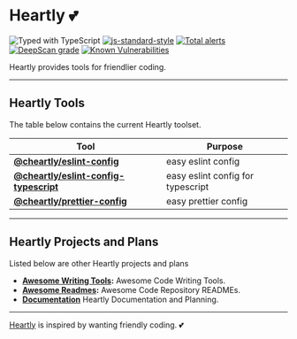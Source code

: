 # Heartly 💕

![Typed with TypeScript](https://flat.badgen.net/badge/icon/Typed?icon=typescript&label&labelColor=blue&color=555555)
[![js-standard-style](https://img.shields.io/badge/code%20style-standard-brightgreen.svg)](http://standardjs.com)
[![Total alerts](https://img.shields.io/lgtm/alerts/g/heartly/heartly.svg?logo=lgtm&logoWidth=18)](https://lgtm.com/projects/g/heartly/heartly/alerts/)
[![DeepScan grade](https://deepscan.io/api/teams/8416/projects/10768/branches/153351/badge/grade.svg)](https://deepscan.io/dashboard#view=project&tid=8416&pid=10768&bid=153351)
[![Known Vulnerabilities](https://snyk.io/test/github/heartly/heartly/badge.svg?targetFile=package.json)](https://snyk.io/test/github/heartly/heartly?targetFile=package.json)

Heartly provides tools for friendlier coding.

---

## Heartly Tools

The table below contains the current Heartly toolset.

| Tool                                                                         | Purpose                           |
| ---------------------------------------------------------------------------- | --------------------------------- |
| **[@cheartly/eslint-config](/packages/eslint-config)**                       | easy eslint config                |
| **[@cheartly/eslint-config-typescript](/packages/eslint-config-typescript)** | easy eslint config for typescript |
| **[@cheartly/prettier-config](/packages/prettier-config)**                   | easy prettier config              |

---

## Heartly Projects and Plans

Listed below are other Heartly projects and plans

- **[Awesome Writing Tools](https://github.com/heartly/awesome-writing-tools):** Awesome Code Writing Tools.
- **[Awesome Readmes](https://github.com/heartly/awesome-readmes):** Awesome Code Repository READMEs.
- **[Documentation](https://github.com/heartly/documentation)** Heartly Documentation and Planning.

---

[Heartly](https://github.com/heartly) is inspired by wanting friendly coding. 💕
